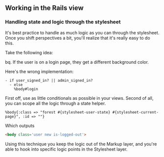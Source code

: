 ## Working in the Rails view

### Handling state and logic through the stylesheet

It's best practice to handle as much logic as you can through the
stylesheet. Once you shift perspectives a bit, you'll realize that it's
really easy to do this.

Take the following idea:

bq. If the user is on a login page, they get a different background
color.

Here's the wrong implementation:

```haml
- if user_signed_in? || admin_signed_in?
  - else
    %body#login
```

First off, use as little conditionals as possible in your views. Second
of all, you can scope all the logic through a state helper.

```haml
%body{:class => "forest #{stylesheet-user-state} #{stylesheet-current-page}", :id => ""}
```

Which outputs

```html
<body class='user new is-logged-out'>
```

Using this technique you keep the logic out of the Markup layer, and
you're able to hook into specific logic points in the Stylesheet layer.

